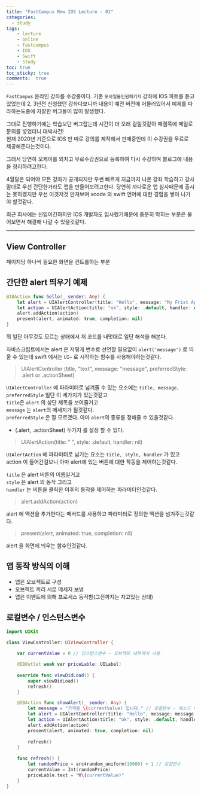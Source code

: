 ```yaml
---
title: "FastCampus New IOS Lecture - 01"
categories: 
  - study
tags: 
    - lecture
    - online
    - fastcampus
    - IOS
    - Swift
    - study
toc: true
toc_sticky: true
comments:  true
---
```


`FastCampus` 온라인 강좌를 수강중이다. 기존 `모바일올인원패키지` 강좌에 IOS 파트를 듣고있었는데 2, 3년전 신청했던 강좌다보니까 내용이 예전 버전에 머물러있어서 예제를 따라하는도중에 자잘한 버그들이 많이 발생했다.  

그대로 진행하기에는 학습보단 버그잡는데 시간이 더 오래 걸릴것같아 패캠쪽에 메일로 문의를 넣었더니 대박사건!  
현재 2020년 기준으로 IOS 만 따로 강의를 제작해서 판매중인데 이 수강권을 무료로 제공해준다는것이다.  

그래서 당연히 오케이를 외치고 무료수강권으로 등록하여 다시 수강하며 블로그에 내용을 정리하려고한다.  

4월달은 되어야 모든 강좌가 공개되지만 우썬 빠르게 지금까지 나온 강좌 학습하고 강사말대로 우선 간단한거라도 앱을 만들어보려고한다. 당연히 까다로운 앱 심사때문에 출시는 못하겠지만 우선 이것저것 만져보며 xcode 와 swift 언어에 대한 경험을 쌓아 나가야 할것같다.  

최근 회사에는 신입이긴하지만 IOS 개발자도 입사했기때문에 충분히 막히는 부분은 물어보면서 해결해 나갈 수 있을것같다.

-------

## View Controller
페이지당 하나씩 필요한 화면을 컨트롤하는 부분

## 간단한 alert 띄우기 예제
``` swift
@IBAction func hello(_ sender: Any) {
    let alert = UIAlertController(title: "Hello", message: "My Frist App!", preferredStyle: .alert)
    let action = UIAlertAction(title: "ok", style: .default, handler: nil)
    alert.addAction(action)
    present(alert, animated: true, completion: nil)
}
```

뭐 일단 아무것도 모르는 상태에서 저 코드를 내멋대로 일단 해석을 해본다.  

자바스크립트에서는 alert 은 저렇게 변수로 선언할 필요없이 `alert('message')` 로 띄울 수 있는데 swift 에서는 `UI~` 로 시작하는 함수를 사용해야하는것같다.  

>UIAlertController (title, "text", message: "message", preferredStyle: .alert or .actionSheet)  

`UIAlertController` 에 파라미터로 넘겨줄 수 있는 요소에는 `title, message, preferredStyle` 일단 이 세가지가 있는것같고   
`title`은 `alert` 의 상단 제목을 보여줄거고   
`message` 는 `alert`의 메세지가 될것같다.   
`preferredStyle` 은 잘 모르겠다. 아마 `alert`의 종류를 정해줄 수 있을것같다.   
- (.alert, .actionSheet) 두가지 를 설정 할 수 있다.

>UIAlertAction(title: " ", style: .default, handler: nil)  

`UIAlertAction` 에 파라미터로 넘기는 요소는 `title, style, handler` 가 있고 action 이 들어간걸보니 아마 alert에 있는 버튼에 대한 작동을 제어하는것같다. 
  
`title` 은 alert 버튼의 이름일거고   
`style` 은 alert 의 동작 그리고   
`handler` 는 버튼을 클릭한 이후의 동작을 제어하는 파라미터인것같다.  

>alert.addAction(action)
  
alert 에 액션을 추가한다는 메서드를 사용하고 파라미터로 정의한 액션을 넘겨주는것같다.  
  

>present(alert, animated: true, completion: nil)
  
alert 을 화면에 띄우는 함수인것같다.

## 앱 동작 방식의 이해
- 앱은 오브젝트로 구성
- 오브젝트 끼리 서로 메세지 보냄
- 앱은 이벤트에 의해 프로세스 동작함(그전까지는 자고있는 상태)

## 로컬변수 / 인스턴스변수

``` swift
import UIKit

class ViewController: UIViewController {
    
    var currentValue = 0 // 인스턴스변수 - 오브젝트 내부에서 사용

    @IBOutlet weak var priceLable: UILabel!
    
    override func viewDidLoad() {
        super.viewDidLoad()
        refresh()
    }

    @IBAction func showAlert(_ sender: Any) {
        let message = "가격은 \(currentValue) 입니다." // 로컬변수 - 메소드 내부에서 사용
        let alert = UIAlertController(title: "Hello", message: message, preferredStyle: .actionSheet)
        let action = UIAlertAction(title: "ok", style: .default, handler: nil)
        alert.addAction(action)
        present(alert, animated: true, completion: nil)
        
        refresh()
    }
    
    func refresh() {
        let randomPrice = arc4random_uniform(10000) + 1 // 로컬변수
        currentValue = Int(randomPrice)
        priceLable.text = "₩\(currentValue)"
    }
}
```


